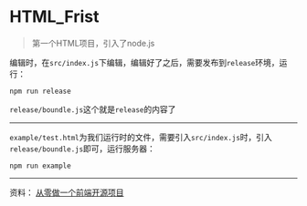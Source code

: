 # HTML_Frist

> 第一个HTML项目，引入了node.js

编辑时，在`src/index.js`下编辑，编辑好了之后，需要发布到`release`环境，运行：

```
npm run release
```

`release/boundle.js`这个就是`release`的内容了

***

`example/test.html`为我们运行时的文件，需要引入`src/index.js`时，引入`release/boundle.js`即可，运行服务器：

```
npm run example
```

***


资料：
[从零做一个前端开源项目](http://www.imooc.com/article/28240)


